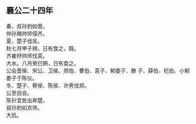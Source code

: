 ## 襄公二十四年

春，叔孙豹如晋。  
仲孙羯帅师侵齐。  
夏，楚子伐吴。  
秋七月甲子朔，日有食之，既。  
齐崔杼帅师伐莒。  
大水。八月癸巳朔，日有食之。  
公会晋侯、宋公、卫侯、郑伯、曹伯、莒子、邾娄子、滕
子、薛伯、杞伯、小邾娄子于陈仪。  
冬、楚子、蔡侯、陈侯、许男伐郑。  
公至自会。  
陈针宜咎出奔楚。  
叔孙豹如京师。  
大饥。  

